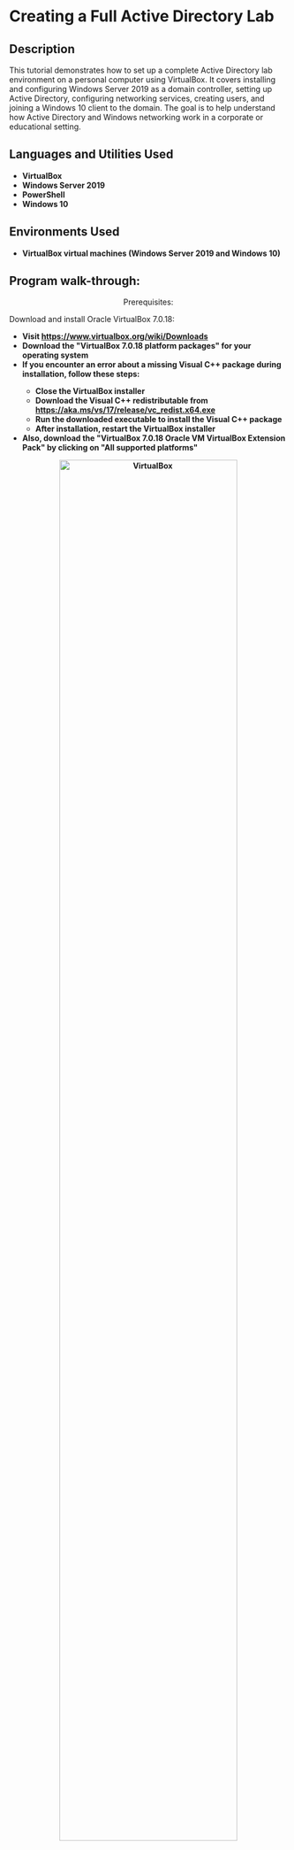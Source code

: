 <h1>Creating a Full Active Directory Lab</h1>


<h2>Description</h2>
This tutorial demonstrates how to set up a complete Active Directory lab environment on a personal computer using VirtualBox. It covers installing and configuring Windows Server 2019 as a domain controller, setting up Active Directory, configuring networking services, creating users, and joining a Windows 10 client to the domain. The goal is to help understand how Active Directory and Windows networking work in a corporate or educational setting.
<br />


<h2>Languages and Utilities Used</h2>

- <b>VirtualBox</b> 
- <b>Windows Server 2019</b>
- <b>PowerShell</b> 
- <b>Windows 10</b>

<h2>Environments Used </h2>

- <b>VirtualBox virtual machines (Windows Server 2019 and Windows 10)</b>

<h2>Program walk-through:</h2>

<p align="center">
Prerequisites:

Download and install Oracle VirtualBox 7.0.18:

- <b>Visit https://www.virtualbox.org/wiki/Downloads
- <b>Download the "VirtualBox 7.0.18 platform packages" for your operating system
- <b>If you encounter an error about a missing Visual C++ package during installation, follow these steps:
  - <b>Close the VirtualBox installer
  - <b>Download the Visual C++ redistributable from https://aka.ms/vs/17/release/vc_redist.x64.exe
  - <b>Run the downloaded executable to install the Visual C++ package
  - <b>After installation, restart the VirtualBox installer
- <b>Also, download the "VirtualBox 7.0.18 Oracle VM VirtualBox Extension Pack" by clicking on "All supported platforms"

<p align="center">
<img src="https://i.imgur.com/c1TC8mC.png" height="80%" width="80%" alt="VirtualBox"/>
<br />
<br />
Download the Windows 10 ISO:

- <b>Visit https://www.microsoft.com/en-us/software-download/windows10ISO
- <b>Follow the prompts to download the Windows 10 ISO file

<p align="center">
<img src="https://i.imgur.com/4oywnTk.png" height="80%" width="80%" alt="Window 10"/>
<br />
<br />
Download the Windows Server 2019 ISO:

- <b>Visit https://info.microsoft.com/ww-landing-windows-server-2019.html
- <b>Follow the prompts to download the Windows Server 2019 ISO file

<p align="center">
<img src="https://i.imgur.com/lAcQmoT.png" height="80%" width="80%" alt="VirtualBox"/>
<br />
<br />
<p align="center">
Setup Domain Controller VM:

- <b>Open Oracle VirtualBox and click the "Machine" tab, then click "New" to create a new virtual machine.
- <b>Name the virtual machine "DC" and select "Microsoft Windows" as the Type. Click "Next".
- <b>Assign at least 2048 MB (2 GB) of RAM to the virtual machine and click "Next".
- <b>Select "Create a virtual hard disk now" and click "Create".
- <b>Select "VDI (VirtualBox Disk Image)" as the hard disk file type and click "Next".
- <b>Select "Dynamically allocated" as the storage type and click "Next".
- <b>Leave the location and file size as default and click "Create".
- <b>With the VM selected, go to Settings > General > Advanced.  Change "Shared Clipboard" and Drag'n'Drop to Bidirectional.
- <b>In Settings > System > Processor and increase the number of processors if your host machine can support more.  Click on "Enable PAE/NX" under Extended Features.
- <b>In the Settings > Display, increase the video memory to the maximum allowed value.
In Settings > Network, enable two network adapters:

  - <b>Adapter 1: Attached to NAT (for internet connectivity)
  - <b>Adapter 2: Attached to Internal Network (for domain connectivity)


- <b>Start the VM

<p align="center">
<img src="https://i.imgur.com/eXwoicS.png" height="80%" width="80%" alt="VM"/>
<br />
<br />

- <b>Install Windows Server 2019.
- <b>In the "Windows Server Installer", select "Windows Server 2019 Standard Evaluation (Desktop Experience)".
- <b>After installation, log into the server as Administrator.
- <b>Speed the VM by installing VBoxWindowsAdditons-amd64
  - <b>Click Devices > Insert Guest Additions CD Images.
  - <b>Click the File Explore Icon > This PC > CD Drive (D:) VirtualBox Guest Additions > VBoxWindowsAdditons-amd64
  - <b>Click Start Icon > Shutdown

<p align="center">
<img src="https://i.imgur.com/oz1f2nc.png" height="80%" width="80%" alt="VBoxWindowsAdditons-amd64"/>
<br />
<br />

- <b>Setup Internal Internet
  - <b>Network Icon > Network > Change adopter options >
      - <b>Ethernet Network > right click Status > Detail... > Look at IP Address (10.x.x.x) > rename INTERNET
      - <b>Ethernet 2 Unidentified Network > right click Status > Detail... > Look at IP Address (169.254.x.x) > rename INTERNAL
         - <b>Right click "INTERNAL" > Properties > Internet Protocol Version 4 (TCP/IPv4) > Use the following IP Address:
           - <b>Change "IP address" to 172.16.0.1
           - <b>Change "Subnet mask" to 255.255.255.0
           - <b>Leave "Default gateway" blank
           - <b>Change "Preferred DNS server" to 172.16.0.1
           - <b>Leave "Alternet DNS server" blank


<p align="center">
<img src="https://i.imgur.com/38bOH2D.png" height="80%" width="80%" alt="Internal Internet"/>
<br />
<br />

- <b>Rename the PC
  - <b>Right click Start Icon > System > Rename This PC > rename it "DC"

<p align="center">
<img src="https://i.imgur.com/9TYESVB.png" height="80%" width="80%" alt="Internal Internet"/>
<br />
<br />

- <b>In Server Manager, click "Add roles and features".
- <b>Install the "Active Directory Domain Services" role.

<p align="center">
<img src="https://i.imgur.com/dLP8T8f.png" height="80%" width="80%" alt="Internal Internet"/>
<br />
<br />
  
- <b>Promote the server as a Domain Controller:

  - <b>Launch the Active Directory Domain Services Configuration Wizard
  - <b>Select "Add a new forest" and enter a root domain name (e.g., mydomain.com)
  - <b>Provide a password for Directory Services Restore Mode (DSRM)

<p align="center">
<img src="https://i.imgur.com/vCIOuT2.png" height="80%" width="80%" alt="Internal Internet"/>
<br />
<br />
  
- <b>After installation, restart the VM when prompted.


- <b>Create a new Organizational Unit (OU) named "Admins":

  - <b>Go to Start Icon > Administrative Tools > Active Directory Users and Computers
  - <b>Right-click the domain name and select New > Organizational Unit
  - <b>Name the OU "Admins"

<p align="center">
<img src="https://i.imgur.com/3XgxiCA.png" height="80%" width="80%" alt="Internal Internet"/>
<br />
<br />

- <b>Create a domain admin account in the Admins OU (e.g., a-"first initial"/"last name"):

  - <b>In Active Directory Users and Computers, right-click the Admins OU
  - <b>Select New > User
  - <b>Enter the first name, last name, and username (e.g., a-(First Initial, Last Name)
  - <b>Click Next, enter a secure password, and only check "Password never expires."
  - <b>Click Finish, then right-click the new user and select "Add to a group"
  - <b>Type "domain admins", click OK, then OK again to add the user to the Domain Admins group

<p align="center">
<img src="https://i.imgur.com/9kEB81d.png" height="80%" width="80%" alt="Internal Internet"/>
<br />
<br />

<p align="center">
Configure Routing and NAT:

- <b>In the DC VM, launch Server Manager.
- <b>Click "Add roles and features" and install the "Remote Access" role.
   - <b>When you get to "Role services" click on Routing

<p align="center">
<img src="https://i.imgur.com/PaC4CGC.png" height="80%" width="80%" alt="Internal Internet"/>
<br />
<br />

- <b>In the Tools menu, open "Routing and Remote Access".
- <b>Right-click on the server name and select "Configure and Enable Routing and Remote Access".
- <b>In the wizard, select "Network Address Translation (NAT)".
- <b>For the NAT Internet Connection, select the "NAT" adapter (Adapter 1).
- <b>Complete the wizard to enable NAT.

<p align="center">
Configure DHCP Server:

- <b>In the DC VM, launch Server Manager.
- <b>Click "Add roles and features" and install the "DHCP Server" role.
- <b>After installation, open the "DHCP" tool from Administrative Tools.
- <b>Create a new Scope:

  - <b>Right-click "Scope" and select "New Scope"
  - <b>Scope name: Internal Network
  - <b>Network: 172.16.0.0/24 (matches the internal adapter IP)
  - <b>Add an exclusion range if needed


- <b>Configure Scope Options:

  - <b>Router: 172.16.0.1 (IP of the DC internal adapter)
  - <b>Parent/Root Domain: mydomain.com
  - <b>Activate the new scope


<p align="center">
Create Active Directory Users:

- <b>On the DC VM desktop, create a new folder named "PDscripts".
- <b>Download the New-CustomUsers.ps1 PowerShell script (link provided in the notes).
- <b>Extract the script and names.txt file into the PDscripts folder.
- <b>Open the names.txt file and add your name at the top.
- <b>Open PowerShell as Administrator.
- <b>Run the command: Set-ExecutionPolicy Unrestricted
- <b>Change the directory to the script location: cd C:\Users\Administrator\Desktop\PDscripts
- <b>Run the script: .\New-CustomUsers.ps1

  - <b>This will create 1000 users in the _Users OU


<p align="center">
Setup Client VM:

- <b>In VirtualBox, create a new VM named "Client1" for Windows 10.
- <b>Allocate reasonable RAM (e.g., 4096 MB).
- <b>Select "Use an existing virtual hard disk" and choose the Windows 10 ISO.
- <b>In Settings > Network, attach the VM to the "Internal Network".
- <b>Start the VM and install Windows 10 (no product key needed).
- <b>In the Windows 10 setup, create a local admin account.
- <b>After setup, join the machine to the mydomain.com domain:

  - <b>Right-click Start > System > Rename this PC (advanced)
  - <b>Click "Change" under the "Member of" section
  - <b>Enter the domain name (e.g., mydomain.com)
  - <b>Provide the domain admin credentials when prompted


- <b>Restart the VM after joining the domain.
- <b>Sign into the Client1 VM using a domain user account created earlier.
</p>

<!--
 ```diff
- text in red
+ text in green
! text in orange
# text in gray
@@ text in purple (and bold)@@
```
--!>
